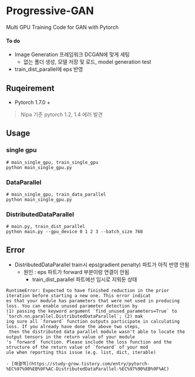 # Progressive-GAN
Multi GPU Training Code for GAN with Pytorch
#### To do
- Image Generation 프레임워크 DCGAN에 맞게 세팅
  - 없는 폴더 생성, 모델 저장 및 로드, model generation test
- train_dist_parallel에 eps 반영

## Ruqeirement 
- Pytorch 1.7.0 +  
> Nipa 기준 pytorch 1.2, 1.4 에러 발견
  
## Usage
### single gpu
```
# main_single_gpu, train_single_gpu
python main_single_gpu.py 
```

### DataParallel
```
# main_single_gpu, train_data_parallel
python main_single_gpu.py
```

### DistributedDataParallel
```
# main.py, train_dist_parallel
python main.py --gpu_device 0 1 2 3 --batch_size 768
```

## Error
- DistributedDataParallel train시 eps(gradient penalty) 파트가 아직 반영 안됨
    - 원인 : eps 파트가 forward 부분이랑 연결이 안됨
      -  train_dist_parallel 파트에선 임시로 지워둔 상태
```
RuntimeError: Expected to have finished reduction in the prior iteration before starting a new one. This error indicat
es that your module has parameters that were not used in producing loss. You can enable unused parameter detection by 
(1) passing the keyword argument `find_unused_parameters=True` to `torch.nn.parallel.DistributedDataParallel`; (2) mak
ing sure all `forward` function outputs participate in calculating loss. If you already have done the above two steps,
 then the distributed data parallel module wasn't able to locate the output tensors in the return value of your module
's `forward` function. Please include the loss function and the structure of the return value of `forward` of your mod
ule when reporting this issue (e.g. list, dict, iterable)
```

    - [해결책](https://study-grow.tistory.com/entry/pytorch-%EC%97%90%EB%9F%AC-DistributedDataParallel-%EC%97%90%EB%9F%AC) 
